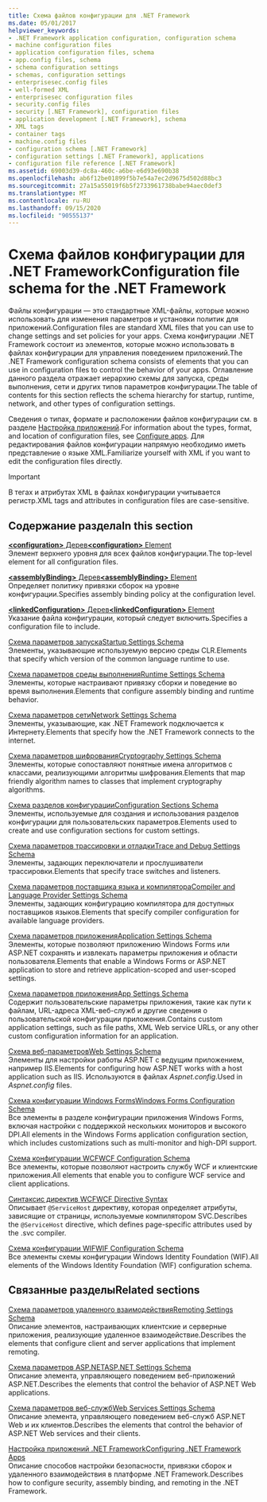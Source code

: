 ```yaml
---
title: Схема файлов конфигурации для .NET Framework
ms.date: 05/01/2017
helpviewer_keywords:
- .NET Framework application configuration, configuration schema
- machine configuration files
- application configuration files, schema
- app.config files, schema
- schema configuration settings
- schemas, configuration settings
- enterprisesec.config files
- well-formed XML
- enterprisesec configuration files
- security.config files
- security [.NET Framework], configuration files
- application development [.NET Framework], schema
- XML tags
- container tags
- machine.config files
- configuration schema [.NET Framework]
- configuration settings [.NET Framework], applications
- configuration file reference [.NET Framework]
ms.assetid: 69003d39-dc8a-460c-a6be-e6d93e690b38
ms.openlocfilehash: ab6f12be01899f5b7e54a7ec2d9675d502d88bc3
ms.sourcegitcommit: 27a15a55019f6b5f2733961738babe94aec0def3
ms.translationtype: MT
ms.contentlocale: ru-RU
ms.lasthandoff: 09/15/2020
ms.locfileid: "90555137"
---
```

# <a name="configuration-file-schema-for-the-net-framework"></a><span data-ttu-id="0ba15-102">Схема файлов конфигурации для .NET Framework</span><span class="sxs-lookup"><span data-stu-id="0ba15-102">Configuration file schema for the .NET Framework</span></span>

<span data-ttu-id="0ba15-103">Файлы конфигурации — это стандартные XML-файлы, которые можно использовать для изменения параметров и установки политик для приложений.</span><span class="sxs-lookup"><span data-stu-id="0ba15-103">Configuration files are standard XML files that you can use to change settings and set policies for your apps.</span></span> <span data-ttu-id="0ba15-104">Схема конфигурации .NET Framework состоит из элементов, которые можно использовать в файлах конфигурации для управления поведением приложений.</span><span class="sxs-lookup"><span data-stu-id="0ba15-104">The .NET Framework configuration schema consists of elements that you can use in configuration files to control the behavior of your apps.</span></span> <span data-ttu-id="0ba15-105">Оглавление данного раздела отражает иерархию схемы для запуска, среды выполнения, сети и других типов параметров конфигурации.</span><span class="sxs-lookup"><span data-stu-id="0ba15-105">The table of contents for this section reflects the schema hierarchy for startup, runtime, network, and other types of configuration settings.</span></span>

<span data-ttu-id="0ba15-106">Сведения о типах, формате и расположении файлов конфигурации см. в разделе [Настройка приложений](../index.md).</span><span class="sxs-lookup"><span data-stu-id="0ba15-106">For information about the types, format, and location of configuration files, see [Configure apps](../index.md).</span></span> <span data-ttu-id="0ba15-107">Для редактирования файлов конфигурации напрямую необходимо иметь представление о языке XML.</span><span class="sxs-lookup"><span data-stu-id="0ba15-107">Familiarize yourself with XML if you want to edit the configuration files directly.</span></span>

> [!IMPORTANT]
> <span data-ttu-id="0ba15-108">В тегах и атрибутах XML в файлах конфигурации учитывается регистр.</span><span class="sxs-lookup"><span data-stu-id="0ba15-108">XML tags and attributes in configuration files are case-sensitive.</span></span>

## <a name="in-this-section"></a><span data-ttu-id="0ba15-109">Содержание раздела</span><span class="sxs-lookup"><span data-stu-id="0ba15-109">In this section</span></span>

<span data-ttu-id="0ba15-110">[**\<configuration>** Дерев](configuration-element.md)</span><span class="sxs-lookup"><span data-stu-id="0ba15-110">[**\<configuration>** Element](configuration-element.md)</span></span>\
<span data-ttu-id="0ba15-111">Элемент верхнего уровня для всех файлов конфигурации.</span><span class="sxs-lookup"><span data-stu-id="0ba15-111">The top-level element for all configuration files.</span></span>

<span data-ttu-id="0ba15-112">[**\<assemblyBinding>** Дерев](assemblybinding-element-for-configuration.md)</span><span class="sxs-lookup"><span data-stu-id="0ba15-112">[**\<assemblyBinding>** Element](assemblybinding-element-for-configuration.md)</span></span>\
<span data-ttu-id="0ba15-113">Определяет политику привязки сборок на уровне конфигурации.</span><span class="sxs-lookup"><span data-stu-id="0ba15-113">Specifies assembly binding policy at the configuration level.</span></span>

<span data-ttu-id="0ba15-114">[**\<linkedConfiguration>** Дерев](linkedconfiguration-element.md)</span><span class="sxs-lookup"><span data-stu-id="0ba15-114">[**\<linkedConfiguration>** Element](linkedconfiguration-element.md)</span></span>\
<span data-ttu-id="0ba15-115">Указание файла конфигурации, который следует включить.</span><span class="sxs-lookup"><span data-stu-id="0ba15-115">Specifies a configuration file to include.</span></span>

<span data-ttu-id="0ba15-116">[Схема параметров запуска](./startup/index.md)</span><span class="sxs-lookup"><span data-stu-id="0ba15-116">[Startup Settings Schema](./startup/index.md)</span></span>\
<span data-ttu-id="0ba15-117">Элементы, указывающие используемую версию среды CLR.</span><span class="sxs-lookup"><span data-stu-id="0ba15-117">Elements that specify which version of the common language runtime to use.</span></span>

<span data-ttu-id="0ba15-118">[Схема параметров среды выполнения](./runtime/index.md)</span><span class="sxs-lookup"><span data-stu-id="0ba15-118">[Runtime Settings Schema](./runtime/index.md)</span></span>\
<span data-ttu-id="0ba15-119">Элементы, которые настраивают привязку сборки и поведение во время выполнения.</span><span class="sxs-lookup"><span data-stu-id="0ba15-119">Elements that configure assembly binding and runtime behavior.</span></span>

<span data-ttu-id="0ba15-120">[Схема параметров сети](./network/index.md)</span><span class="sxs-lookup"><span data-stu-id="0ba15-120">[Network Settings Schema](./network/index.md)</span></span>\
<span data-ttu-id="0ba15-121">Элементы, указывающие, как .NET Framework подключается к Интернету.</span><span class="sxs-lookup"><span data-stu-id="0ba15-121">Elements that specify how the .NET Framework connects to the internet.</span></span>

<span data-ttu-id="0ba15-122">[Схема параметров шифрования](./cryptography/index.md)</span><span class="sxs-lookup"><span data-stu-id="0ba15-122">[Cryptography Settings Schema](./cryptography/index.md)</span></span>\
<span data-ttu-id="0ba15-123">Элементы, которые сопоставляют понятные имена алгоритмов с классами, реализующими алгоритмы шифрования.</span><span class="sxs-lookup"><span data-stu-id="0ba15-123">Elements that map friendly algorithm names to classes that implement cryptography algorithms.</span></span>

<span data-ttu-id="0ba15-124">[Схема разделов конфигурации](configuration-sections-schema.md)</span><span class="sxs-lookup"><span data-stu-id="0ba15-124">[Configuration Sections Schema](configuration-sections-schema.md)</span></span>\
<span data-ttu-id="0ba15-125">Элементы, используемые для создания и использования разделов конфигурации для пользовательских параметров.</span><span class="sxs-lookup"><span data-stu-id="0ba15-125">Elements used to create and use configuration sections for custom settings.</span></span>

<span data-ttu-id="0ba15-126">[Схема параметров трассировки и отладки](./trace-debug/index.md)</span><span class="sxs-lookup"><span data-stu-id="0ba15-126">[Trace and Debug Settings Schema](./trace-debug/index.md)</span></span>\
<span data-ttu-id="0ba15-127">Элементы, задающих переключатели и прослушиватели трассировки.</span><span class="sxs-lookup"><span data-stu-id="0ba15-127">Elements that specify trace switches and listeners.</span></span>

<span data-ttu-id="0ba15-128">[Схема параметров поставщика языка и компилятора](./compiler/index.md)</span><span class="sxs-lookup"><span data-stu-id="0ba15-128">[Compiler and Language Provider Settings Schema](./compiler/index.md)</span></span>\
<span data-ttu-id="0ba15-129">Элементы, задающих конфигурацию компилятора для доступных поставщиков языков.</span><span class="sxs-lookup"><span data-stu-id="0ba15-129">Elements that specify compiler configuration for available language providers.</span></span>

<span data-ttu-id="0ba15-130">[Схема параметров приложения](application-settings-schema.md)</span><span class="sxs-lookup"><span data-stu-id="0ba15-130">[Application Settings Schema](application-settings-schema.md)</span></span>\
<span data-ttu-id="0ba15-131">Элементы, которые позволяют приложению Windows Forms или ASP.NET сохранять и извлекать параметры приложения и области пользователя.</span><span class="sxs-lookup"><span data-stu-id="0ba15-131">Elements that enable a Windows Forms or ASP.NET application to store and retrieve application-scoped and user-scoped settings.</span></span>

<span data-ttu-id="0ba15-132">[Схема параметров приложения](./appsettings/index.md)</span><span class="sxs-lookup"><span data-stu-id="0ba15-132">[App Settings Schema](./appsettings/index.md)</span></span>\
<span data-ttu-id="0ba15-133">Содержит пользовательские параметры приложения, такие как пути к файлам, URL-адреса XML-веб-служб и другие сведения о пользовательской конфигурации приложения.</span><span class="sxs-lookup"><span data-stu-id="0ba15-133">Contains custom application settings, such as file paths, XML Web service URLs, or any other custom configuration information for an application.</span></span>

<span data-ttu-id="0ba15-134">[Схема веб-параметров](./web/index.md)</span><span class="sxs-lookup"><span data-stu-id="0ba15-134">[Web Settings Schema](./web/index.md)</span></span>\
<span data-ttu-id="0ba15-135">Элементы для настройки работы ASP.NET с ведущим приложением, например IIS.</span><span class="sxs-lookup"><span data-stu-id="0ba15-135">Elements for configuring how ASP.NET works with a host application such as IIS.</span></span> <span data-ttu-id="0ba15-136">Используются в файлах *Aspnet.config*.</span><span class="sxs-lookup"><span data-stu-id="0ba15-136">Used in *Aspnet.config* files.</span></span>

<span data-ttu-id="0ba15-137">[Схема конфигурации Windows Forms](winforms/index.md)</span><span class="sxs-lookup"><span data-stu-id="0ba15-137">[Windows Forms Configuration Schema](winforms/index.md)</span></span>\
<span data-ttu-id="0ba15-138">Все элементы в разделе конфигурации приложения Windows Forms, включая настройки с поддержкой нескольких мониторов и высокого DPI.</span><span class="sxs-lookup"><span data-stu-id="0ba15-138">All elements in the Windows Forms application configuration section, which includes customizations such as multi-monitor and high-DPI support.</span></span>

<span data-ttu-id="0ba15-139">[Схема конфигурации WCF](./wcf/index.md)</span><span class="sxs-lookup"><span data-stu-id="0ba15-139">[WCF Configuration Schema](./wcf/index.md)</span></span>\
<span data-ttu-id="0ba15-140">Все элементы, которые позволяют настроить службу WCF и клиентские приложения.</span><span class="sxs-lookup"><span data-stu-id="0ba15-140">All elements that enable you to configure WCF service and client applications.</span></span>

<span data-ttu-id="0ba15-141">[Синтаксис директив WCF](./wcf-directive/index.md)</span><span class="sxs-lookup"><span data-stu-id="0ba15-141">[WCF Directive Syntax](./wcf-directive/index.md)</span></span>\
<span data-ttu-id="0ba15-142">Описывает `@ServiceHost` директиву, которая определяет атрибуты, зависящие от страницы, используемые компилятором SVC.</span><span class="sxs-lookup"><span data-stu-id="0ba15-142">Describes the `@ServiceHost` directive, which defines page-specific attributes used by the .svc compiler.</span></span>

<span data-ttu-id="0ba15-143">[Схема конфигурации WIF](windows-identity-foundation/index.md)</span><span class="sxs-lookup"><span data-stu-id="0ba15-143">[WIF Configuration Schema](windows-identity-foundation/index.md)</span></span>\
<span data-ttu-id="0ba15-144">Все элементы схемы конфигурации Windows Identity Foundation (WIF).</span><span class="sxs-lookup"><span data-stu-id="0ba15-144">All elements of the Windows Identity Foundation (WIF) configuration schema.</span></span>

## <a name="related-sections"></a><span data-ttu-id="0ba15-145">Связанные разделы</span><span class="sxs-lookup"><span data-stu-id="0ba15-145">Related sections</span></span>

<span data-ttu-id="0ba15-146">[Схема параметров удаленного взаимодействия](/previous-versions/dotnet/netframework-4.0/z415cf9a(v=vs.100))</span><span class="sxs-lookup"><span data-stu-id="0ba15-146">[Remoting Settings Schema](/previous-versions/dotnet/netframework-4.0/z415cf9a(v=vs.100))</span></span>\
<span data-ttu-id="0ba15-147">Описание элементов, настраивающих клиентские и серверные приложения, реализующие удаленное взаимодействие.</span><span class="sxs-lookup"><span data-stu-id="0ba15-147">Describes the elements that configure client and server applications that implement remoting.</span></span>

<span data-ttu-id="0ba15-148">[Схема параметров ASP.NET](/previous-versions/dotnet/netframework-4.0/b5ysx397(v=vs.100))</span><span class="sxs-lookup"><span data-stu-id="0ba15-148">[ASP.NET Settings Schema](/previous-versions/dotnet/netframework-4.0/b5ysx397(v=vs.100))</span></span>\
<span data-ttu-id="0ba15-149">Описание элемента, управляющего поведением веб-приложений ASP.NET.</span><span class="sxs-lookup"><span data-stu-id="0ba15-149">Describes the elements that control the behavior of ASP.NET Web applications.</span></span>

<span data-ttu-id="0ba15-150">[Схема параметров веб-служб](/previous-versions/dotnet/netframework-4.0/cctwteet(v=vs.100))</span><span class="sxs-lookup"><span data-stu-id="0ba15-150">[Web Services Settings Schema](/previous-versions/dotnet/netframework-4.0/cctwteet(v=vs.100))</span></span>\
<span data-ttu-id="0ba15-151">Описание элемента, управляющего поведением веб-служб ASP.NET Web и их клиентов.</span><span class="sxs-lookup"><span data-stu-id="0ba15-151">Describes the elements that control the behavior of ASP.NET Web services and their clients.</span></span>

<span data-ttu-id="0ba15-152">[Настройка приложений .NET Framework](/previous-versions/dotnet/netframework-4.0/kza1yk3a(v=vs.100))</span><span class="sxs-lookup"><span data-stu-id="0ba15-152">[Configuring .NET Framework Apps](/previous-versions/dotnet/netframework-4.0/kza1yk3a(v=vs.100))</span></span>\
<span data-ttu-id="0ba15-153">Описание способов настройки безопасности, привязки сборок и удаленного взаимодействия в платформе .NET Framework.</span><span class="sxs-lookup"><span data-stu-id="0ba15-153">Describes how to configure security, assembly binding, and remoting in the .NET Framework.</span></span>
